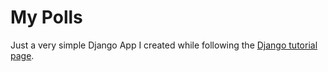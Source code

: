 # My Polls

Just a very simple Django App I created while following the [Django tutorial page](https://docs.djangoproject.com/en/4.0/intro/tutorial01).